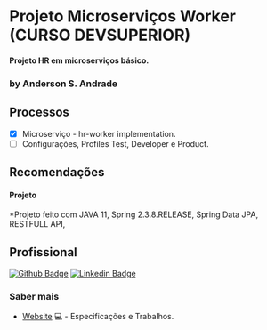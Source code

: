 # Projeto Microserviços Worker (CURSO DEVSUPERIOR)
#### Projeto HR em microserviços básico.
### by Anderson S. Andrade

## Processos
- [x] Microserviço - hr-worker implementation.
- [ ] Configurações, Profiles Test, Developer e Product.

## Recomendações
#### Projeto
*Projeto feito com JAVA 11, Spring 2.3.8.RELEASE, Spring Data JPA, RESTFULL API,

## Profissional

[![Github Badge](https://img.shields.io/badge/-Github-000?style=flat-square&logo=Github&logoColor=white&link=https://github.com/AndersonSAndrade)](https://github.com/AndersonSAndrade)
[![Linkedin Badge](https://img.shields.io/badge/-LinkedIn-blue?style=flat-square&logo=Linkedin&logoColor=white&link=https://www.linkedin.com/in/anderson-s-andrade-59b38564/)](https://www.linkedin.com/in/anderson-s-andrade-59b38564/)

### Saber mais
- [Website](https://andersonsandrade.github.io/adsdev.github.io/) 💻 - Especificações e Trabalhos.
